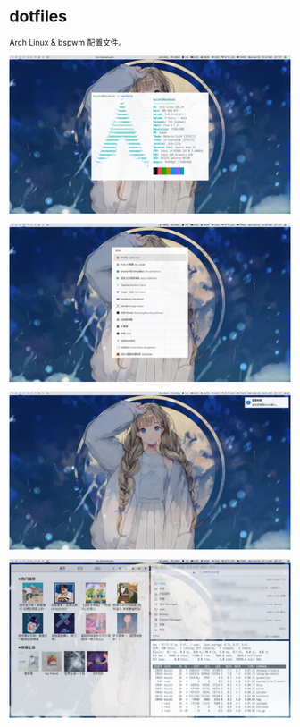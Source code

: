 # dotfiles
Arch Linux &amp; bspwm 配置文件。

![neofetch](./Pictures/Screenshots/screenshot_neofetch.png)

![rofi](./Pictures/Screenshots/screenshot_rofi.png)

![polybar & dunst](./Pictures/Screenshots/screenshot_dunst.png)

![tilling](./Pictures/Screenshots/screenshot_tilling.png)
